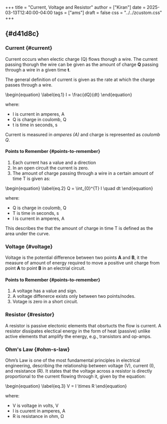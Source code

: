 +++
title = "Current, Voltage and Resistor"
author = ["Kiran"]
date = 2025-03-13T12:40:00-04:00
tags = ["ams"]
draft = false
css = "../../zcustom.css"
+++



##  {#d41d8c}


### Current {#current}

Current occurs when electic charge (Q) flows thorugh a wire. The current passing thorugh the wire can be given as the amount of charge **Q** passing through a wire in a given time **t**.

The general definition of current is given as the rate at which the charge passes through a wire.

\begin{equation}
\label{eq.1}
I = \frac{dQ}{dt}
\end{equation}

where:

-   I is current in amperes, A
-   Q is charge in coulomb, Q
-   t is time in seconds, s

Current is measured in _amperes (A)_ and charge is represented as _coulomb Q_.


#### Points to Remember {#points-to-remember}

1.  Each current has a value and a direction
2.  In an open circuit the current is zero.
3.  The amount of charge passing through a wire in a certain amount of time T is given as:

\begin{equation}
\label{eq.2}
Q = \int\_{0}^{T} I \quad dt
\end{equation}

where:

-   Q is charge in coulomb, Q
-   T is time in seconds, s
-   I is current in amperes, A

This describes the that the amount of charge in time T is defined as the area under the curve.


### Voltage {#voltage}

Voltage is the potential difference between two points **A** and **B**, it the measure of amount of energy required to move a positive unit charge from point **A** to point **B** in an electrial circuit.


#### Points to Remember {#points-to-remember}

1.  A voltage has a value and sign.
2.  A voltage diffenerce exists only between two points/nodes.
3.  Votage is zero in a short circuit.


### Resistor {#resistor}

A resistor is passive electonic elements that obsrtucts the flow is current. A resistor dissipates electical energy in the form of heat (passive) unlike active elements that amplify the energy, e.g., transistors and op-amps.


### Ohm's Law {#ohm-s-law}

Ohm’s Law is one of the most fundamental principles in electrical engineering, describing the relationship between voltage (V), current (I), and resistance (R). It states that the voltage across a resistor is directly proportional to the current flowing through it, given by the equation:

\begin{equation}
\label{eq.3}
V = I \times R
\end{equation}

where:

-   V is voltage in volts, V
-   I is cuurent in amperes, A
-   R is resistance in ohm, &Omega;
